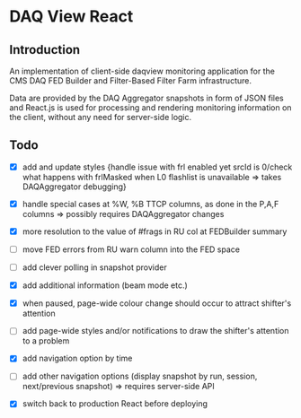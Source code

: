 # DAQ View React

## Introduction

An implementation of client-side daqview monitoring application for the CMS DAQ FED Builder and Filter-Based Filter Farm infrastructure.

Data are provided by the DAQ Aggregator snapshots in form of JSON files and React.js is used for processing and rendering monitoring information on the client, without any need for server-side logic.


## Todo
- [x] add and update styles {handle issue with frl enabled yet srcId is 0/check what happens with frlMasked when L0 flashlist is unavailable => takes DAQAggregator debugging}
- [x] handle special cases at %W, %B TTCP columns, as done in the P,A,F columns => possibly requires DAQAggregator changes
- [x] more resolution to the value of #frags in RU col at FEDBuilder summary
- [ ] move FED errors from RU warn column into the FED space
- [ ] add clever polling in snapshot provider
- [x] add additional information (beam mode etc.)
- [x] when paused, page-wide colour change should occur to attract shifter's attention
- [ ] add page-wide styles and/or notifications to draw the shifter's attention to a problem
- [x] add navigation option by time
- [ ] add other navigation options (display snapshot by run, session, next/previous snapshot) => requires server-side API

- [x] switch back to production React before deploying
